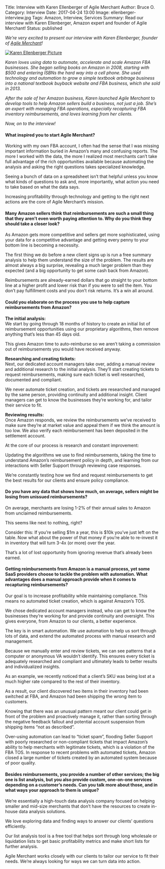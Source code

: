 Title: Interview with Karen Ellenberger of Agile Merchant
Author: Bruce O.
Category: Interview
Date: 2017-04-24 13:00
Image: ellenberger-interview.jpg
Tags: Amazon, Interview, Services
Summary: Read our interview with Karen Ellenberger, Amazon expert and founder of Agile Merchant!
Status: published

*We’re very excited to present our interview with Karen Ellenberger, founder of [Agile Merchant](https://agilemerchant.com/)!*

<a href="https://agilemerchant.com/" target="_blank">![Karen Ellenberger Picture](/images/blog/2017/04/karen-ellenberger-pic.jpg)</a>

*Karen loves using data to automate, accelerate and scale Amazon FBA businesses. She began selling books on Amazon in 2008, starting with $500 and entering ISBNs the hard way into a cell phone. She used technology and automation to grow a simple textbook arbitrage business into a national textbook buyback website and FBA business, which she sold in 2013.*

*After the sale of her Amazon business, Karen launched Agile Merchant to develop tools to help Amazon sellers build a business, not just a job. She’s an expert with managing FBA operations, especially recapturing FBA inventory reimbursements, and loves learning from her clients.*

*Now, on to the interview!*

#### What inspired you to start Agile Merchant?

Working with my own FBA account, I often had the sense that I was missing important information buried in Amazon’s many and confusing reports. The more I worked with the data, the more I realized most merchants can’t take full advantage of the rich opportunities available because automating the analysis and asking the right questions takes specialized knowledge. 

Seeing a bunch of data on a spreadsheet isn’t that helpful unless you know what kinds of questions to ask and, more importantly, what action you need to take based on what the data says.

Increasing profitability through technology and getting to the right next actions are the core of Agile Merchant’s mission.

#### Many Amazon sellers think that reimbursements are such a small thing that they aren’t even worth paying attention to. Why do you think they should take a closer look?

As Amazon gets more competitive and sellers get more sophisticated, using your data for a competitive advantage and getting every penny to your bottom line is becoming a necessity.

The first thing we do before a new client signs up is run a free summary analysis to help them understand the size of the problem. The results are almost always a big surprise, revealing a much larger problem than they expected (and a big opportunity to get some cash back from Amazon). 

Reimbursements are already-earned dollars that go straight to your bottom line at a higher profit and lower risk than if you were to sell the item. You don’t pay fulfillment costs and you don’t risk returns. It’s a win all around.

#### Could you elaborate on the process you use to help capture reimbursements from Amazon?

**The initial analysis:**  
We start by going through 18 months of history to create an initial list of reimbursement opportunities using our proprietary algorithms, then remove anything that’s less than 45 days old. 

This gives Amazon time to auto-reimburse so we aren’t taking a commission out of reimbursements you would have received anyway. 

**Researching and creating tickets:**  
Next, our dedicated account managers take over, adding a manual review and additional research to the initial analysis.  They’ll start creating tickets to request reimbursements, making sure each ticket is well researched, documented and compliant. 

We never automate ticket creation, and tickets are researched and managed by the same person, providing continuity and additional insight. Client managers can get to know the businesses they’re working for, and tailor their service to fit.

**Reviewing results:**  
Once Amazon responds, we review the reimbursements we’ve received to make sure they’re at market value and appeal them if we think the amount is too low. We also verify each reimbursement has been deposited in the settlement account.

At the core of our process is research and constant improvement: 

Updating the algorithms we use to find reimbursements, taking the time to understand Amazon’s reimbursement policy in depth, and learning from our interactions with Seller Support through reviewing case responses. 

We’re constantly testing how we find and request reimbursements to get the best results for our clients and ensure policy compliance.

#### Do you have any data that shows how much, on average, sellers might be losing from unissued reimbursements?

On average, merchants are losing 1-2% of their annual sales to Amazon from unclaimed reimbursements. 

This seems like next to nothing, right?

Consider this: If you’re selling $1m a year, this is $10k you’ve just left on the table. Now what about the power of that money if you’re able to re-invest it in inventory that will turn 3-4x (or more) over the year. 

That’s a lot of lost opportunity from ignoring revenue that’s already been earned.

#### Getting reimbursements from Amazon is a manual process, yet some SaaS providers choose to tackle the problem with automation. What advantages does a manual approach provide when it comes to recapturing reimbursements?

Our goal is to increase profitability while maintaining compliance. This means no automated ticket creation, which is against Amazon’s TOS. 

We chose dedicated account managers instead, who can get to know the businesses they’re working for and provide continuity and oversight. This gives everyone, from Amazon to our clients, a better experience.

The key is in smart automation. We use automation to help us sort through lots of data, and extend the automated process with manual research and management. 

Because we manually enter and review tickets, we can see patterns that a computer or anonymous VA wouldn’t identify. This ensures every ticket is adequately researched and compliant and ultimately leads to better results and individualized insights.

As an example, we recently noticed that a client’s SKU was being lost at a much higher rate compared to the rest of their inventory. 

As a result, our client discovered two items in their inventory had been switched at FBA, and Amazon had been shipping the wrong item to customers. 

Knowing that there was an unusual pattern meant our client could get in front of the problem and proactively manage it, rather than sorting through the negative feedback fallout and potential account suspension from shipping items “not as described”.

Over-using automation can lead to “ticket spam”, flooding Seller Support with poorly researched or non-compliant tickets that impact Amazon’s ability to help merchants with legitimate tickets, which is a violation of the FBA TOS. In response to recent problems with automated tickets, Amazon closed a large number of tickets created by an automated system because of poor quality.

#### Besides reimbursements, you provide a number of other services; the big one is list analysis, but you also provide custom, one-on-one services depending on a customer’s needs. Can you talk more about those, and in what ways your approach to them is unique?

We’re essentially a high-touch data analysis company focused on helping smaller and mid-size merchants that don’t have the resources to create in-house data analysis solutions. 

We love exploring data and finding ways to answer our clients’ questions efficiently.

Our list analysis tool is a free tool that helps sort through long wholesale or liquidation lists to get basic profitability metrics and make short lists for further analysis. 

Agile Merchant works closely with our clients to tailor our service to fit their needs. We’re always looking for ways we can turn data into action.
